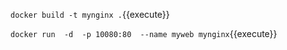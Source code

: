 `docker build -t mynginx .`{{execute}}

`docker run  -d  -p 10080:80  --name myweb mynginx`{{execute}}
